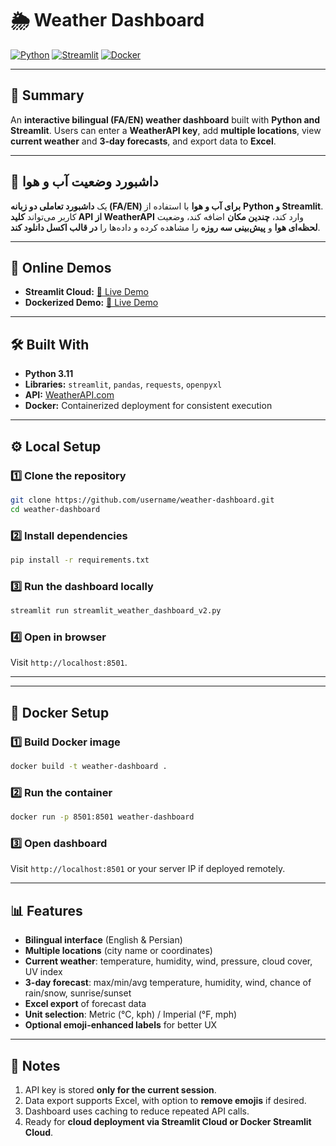 

# 🌦️ Weather Dashboard

[![Python](https://img.shields.io/badge/Python-3.11-blue?logo=python\&logoColor=white)](https://www.python.org/)
[![Streamlit](https://img.shields.io/badge/Streamlit-Interactive-orange?logo=streamlit\&logoColor=white)](https://streamlit.io/)
[![Docker](https://img.shields.io/badge/Docker-Container-blue?logo=docker\&logoColor=white)](https://www.docker.com/)


---

## 📌 Summary

An **interactive bilingual (FA/EN) weather dashboard** built with **Python and Streamlit**.
Users can enter a **WeatherAPI key**, add **multiple locations**, view **current weather** and **3-day forecasts**, and export data to **Excel**.

---

## 📌 داشبورد وضعیت آب و هوا

یک **داشبورد تعاملی دو زبانه (FA/EN) برای آب و هوا** با استفاده از **Python و Streamlit**.
کاربر می‌تواند **کلید API از WeatherAPI** وارد کند، **چندین مکان** اضافه کند، وضعیت **لحظه‌ای هوا** و **پیش‌بینی سه روزه** را مشاهده کرده و داده‌ها را **در قالب اکسل دانلود کند**.



---

## 🚀 Online Demos

* **Streamlit Cloud:** [🔗 Live Demo](https://weather-dashboard-ajaqdrdqkqwcfr54n4jvw3.streamlit.app)
* **Dockerized Demo:** [🐳 Live Demo](https://huggingface.co/spaces/amin704/weather-dashboard)
---


## 🛠️ Built With

* **Python 3.11**
* **Libraries:** `streamlit`, `pandas`, `requests`, `openpyxl`
* **API:** [WeatherAPI.com](https://www.weatherapi.com/)
* **Docker:** Containerized deployment for consistent execution

---

## ⚙️ Local Setup 

### 1️⃣ Clone the repository 

```bash
git clone https://github.com/username/weather-dashboard.git
cd weather-dashboard
```

### 2️⃣ Install dependencies

```bash
pip install -r requirements.txt
```

### 3️⃣ Run the dashboard locally 

```bash
streamlit run streamlit_weather_dashboard_v2.py
```

### 4️⃣ Open in browser 

Visit `http://localhost:8501`.

---
---
## 🐳 Docker Setup 

### 1️⃣ Build Docker image 

```bash
docker build -t weather-dashboard .
```

### 2️⃣ Run the container 

```bash
docker run -p 8501:8501 weather-dashboard
```

### 3️⃣ Open dashboard 

Visit `http://localhost:8501` or your server IP if deployed remotely.

---
## 📊 Features 

* **Bilingual interface** (English & Persian)
* **Multiple locations** (city name or coordinates)
* **Current weather**: temperature, humidity, wind, pressure, cloud cover, UV index
* **3-day forecast**: max/min/avg temperature, humidity, wind, chance of rain/snow, sunrise/sunset
* **Excel export** of forecast data
* **Unit selection**: Metric (°C, kph) / Imperial (°F, mph)
* **Optional emoji-enhanced labels** for better UX

---

## 📝 Notes

1. API key is stored **only for the current session**.
2. Data export supports Excel, with option to **remove emojis** if desired.
3. Dashboard uses caching to reduce repeated API calls.
4. Ready for **cloud deployment via Streamlit Cloud or Docker Streamlit Cloud**.